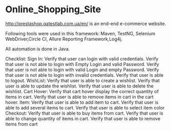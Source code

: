 # Online_Shopping_Site
http://prestashop.qatestlab.com.ua/en/ is an end-end e-commerce website.

Following tools were used in this framework:
Maven, TestNG, Selenium WebDriver,Circle CI, Allure Reporting Framework,Log4j.

All automation is done in Java.

Checklist:
Sign In:
Verify that user can login with valid credentials.
Verify that user is not able to login with Empty Login and valid Password.
Verify that user is not able to login with valid Login and empty Password.
Verify that user is not able to login with invalid credentials.
Verify that user is able to logout.
WishList:
Verify that user is able to create a wishlist.
Verify that user is able to update the wishlist.
Verify that user is able to delete the wishlist.
Cart Hover:
Verify that cart hover display the correct quantity of items in cart.
Verify that user is able to remove items in cart in the cart hover.
Item:
Verify that user is able to add item to cart.
Verify that user is able to add several items to cart.
Verify that user is able to select item color
Checkout:
Verify that user is able to buy items from cart.
Verify that user is able to change quantity of items in cart.
Verify that user is able to remove items from cart
